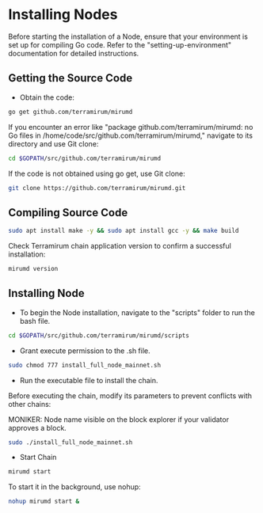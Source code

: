 # Installing Nodes

Before starting the installation of a Node, ensure that your environment is set up for compiling Go code. Refer to the "setting-up-environment" documentation for detailed instructions.

## Getting the Source Code

- Obtain the code:

```bash  
go get github.com/terramirum/mirumd
```

If you encounter an error like "package github.com/terramirum/mirumd: no Go files in /home/code/src/github.com/terramirum/mirumd," navigate to its directory and use Git clone:

```bash
cd $GOPATH/src/github.com/terramirum/mirumd
```

If the code is not obtained using go get, use Git clone:

```bash
git clone https://github.com/terramirum/mirumd.git
```

## Compiling Source Code

```bash
sudo apt install make -y && sudo apt install gcc -y && make build
```

Check Terramirum chain application version to confirm a successful installation:

```bash
mirumd version
```

## Installing Node

- To begin the Node installation, navigate to the "scripts" folder to run the bash file.

```bash
cd $GOPATH/src/github.com/terramirum/mirumd/scripts
```

- Grant execute permission to the .sh file.

```bash
sudo chmod 777 install_full_node_mainnet.sh
```

- Run the executable file to install the chain.

Before executing the chain, modify its parameters to prevent conflicts with other chains:

MONIKER: Node name visible on the block explorer if your validator approves a block.

```bash
sudo ./install_full_node_mainnet.sh
```

- Start Chain

```bash
mirumd start
```

To start it in the background, use nohup:

```bash
nohup mirumd start &
```
